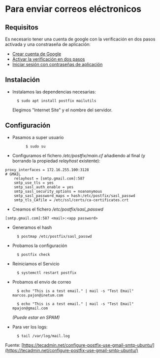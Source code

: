 # Para enviar correos eléctronicos 

## Requisitos

Es necesario tener una cuenta de google con la verificación en dos pasos activada y una constraseña de aplicación:
- [Crear cuenta de Google](https://support.google.com/mail/answer/56256?hl=es)
- [Activar la verificación en dos pasos](https://support.google.com/accounts/answer/185839)
- [Iniciar sesión con contraseñas de aplicación](https://support.google.com/accounts/answer/185833)

## Instalación

- Instalamos las dependencias necesarias:

        $ sudo apt install postfix mailutils

    Elegimos "Internet Site" y el nombre del servidor.

## Configuración

- Pasamos a super usuario

            $ sudo su

- Configuramos el fichero _/etc/postfix/main.cf_ añadiendo al final (y borrando la propiedad _relayhost_ existente):

```
proxy_interfaces = 172.16.255.100:3128
# GMAIL
    relayhost = [smtp.gmail.com]:587
    smtp_use_tls = yes
    smtp_sasl_auth_enable = yes
    smtp_sasl_security_options = noanonymous
    smtp_sasl_password_maps = hash:/etc/postfix/sasl_passwd
    smtp_tls_CAfile = /etc/ssl/certs/ca-certificates.crt
```


- Creamos el fichero _/etc/postfix/sasl_passwd_

```
[smtp.gmail.com]:587 <mail>:<app password>
```
- Generamos el hash

        $ postmap /etc/postfix/sasl_passwd

- Probamos la configuración 
        
        $ postfix check

- Reiniciamos el Servicio

        $ systemctl restart postfix

- Probamos el envio de correo

        $ echo "This is a test email." | mail -s "Test Email" marcos.pajon@inetum.com

        $ echo "This is a test email." | mail -s "Test Email" mpajon@gmail.com

    _(Puede estar en SPAM)_

- Para ver los logs:

        $ tail /var/log/mail.log

Fuente: [https://tecadmin.net/configure-postfix-use-gmail-smtp-ubuntu/](https://tecadmin.net/configure-postfix-use-gmail-smtp-ubuntu/)
